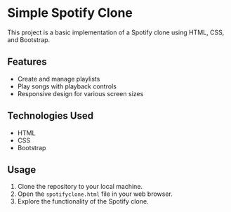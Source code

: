 # Simple Spotify Clone

This project is a basic implementation of a Spotify clone using HTML, CSS, and Bootstrap.

## Features
- Create and manage playlists
- Play songs with playback controls
- Responsive design for various screen sizes

## Technologies Used
- HTML
- CSS
- Bootstrap

## Usage
1. Clone the repository to your local machine.
2. Open the `spotifyclone.html` file in your web browser.
3. Explore the functionality of the Spotify clone.